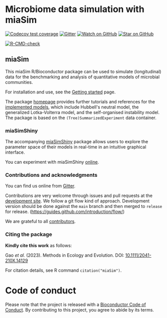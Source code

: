 # Microbiome data simulation with miaSim

<!-- badges: start -->

[![Codecov test coverage](https://codecov.io/gh/microbiome/miaSim/branch/master/graph/badge.svg)](https://codecov.io/gh/microbiome/miaSim?branch=master)
[![Gitter](https://badges.gitter.im/microbiome/mia.svg)](https://gitter.im/microbiome/miaverse)
[![Watch on GitHub][github-watch-badge]][github-watch]
[![Star on GitHub][github-star-badge]][github-star]

[![R-CMD-check](https://github.com/microbiome/miaSim/workflows/R-CMD-check/badge.svg)](https://github.com/microbiome/miaSim/actions)
<!-- badges: end -->




## miaSim

This miaSim R/Bioconductor package can be used to simulate
(longitudinal) data for the benchmarking and analysis of quantitative
models of microbial communities.

For installation and use, see the [Getting
started](https://microbiome.github.io/miaSim/articles/miaSim.html)
page.

The package [homepage](https://microbiome.github.io/miaSim/) provides
further tutorials and references for the [implemented
models](https://microbiome.github.io/miaSim/reference/index.html),
which include Hubbell's neutral model, the generalized Lotka-Volterra
model, and the self-organised instability model. The package is based
on the `(Tree)SummarizedExperiment` data container.



### miaSimShiny

The accompanying
[miaSimShiny](https://github.com/gaoyu19920914/miaSimShiny) package
allows users to explore the parameter space of their models in
real-time in an intuitive graphical interface.

You can experiment with miaSimShiny
[online](https://gaoyu.shinyapps.io/shiny_rep/).



### Contributions and acknowledgments

You can find us online from [Gitter](https://gitter.im/microbiome/miaverse).

Contributions are very welcome through issues and pull requests at the
[development site](https://github.com/microbiome/miaSim). We follow a git
flow kind of approach. Development version should be done against the
`main` branch and then merged to `release` for release.
(https://guides.github.com/introduction/flow/)

We are grateful to all
[contributors](https://github.com/microbiome/miaSim/graphs/contributors).


### Citing the package

**Kindly cite this work** as follows:

Gao _et al._ (2023). Methods in Ecology and Evolution. DOI:
[10.1111/2041-210X.14129](https://doi.org/10.1111/2041-210X.14129)

For citation details, see R command `citation("miaSim")`.


# Code of conduct

Please note that the project is released with a [Bioconductor Code of
Conduct](https://bioconductor.github.io/bioc_coc_multilingual/).
By contributing to this project, you agree to abide by its terms.



[github-watch-badge]: https://img.shields.io/github/watchers/microbiome/miaSim.svg?style=social
[github-watch]: https://github.com/microbiome/miaSim/watchers
[github-star-badge]: https://img.shields.io/github/stars/microbiome/miaSim.svg?style=social
[github-star]: https://github.com/microbiome/miaSim/stargazers
